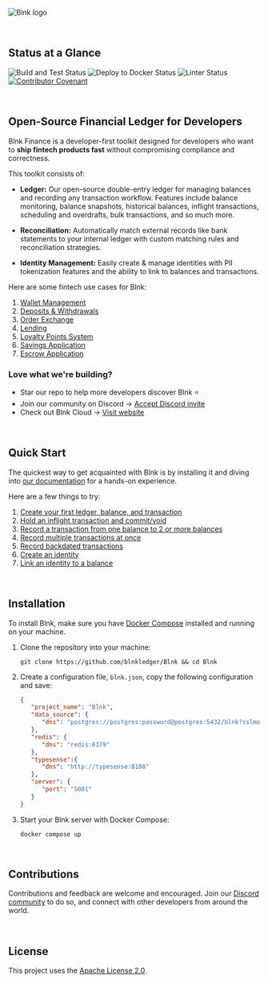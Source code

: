 ![Blnk logo](https://res.cloudinary.com/dmxizylxw/image/upload/v1724847576/blnk_github_logo_eyy2lf.png)

<br/>

## Status at a Glance

![Build and Test Status](https://github.com/blnkfinance/blnk/actions/workflows/go.yml/badge.svg)
![Deploy to Docker Status](https://github.com/blnkfinance/blnk/actions/workflows/docker-publish.yml/badge.svg)
![Linter Status](https://github.com/blnkfinance/blnk/actions/workflows/lint.yml/badge.svg)
[![Contributor Covenant](https://img.shields.io/badge/Contributor%20Covenant-2.1-4baaaa.svg)](code_of_conduct.md)

<br/>

## Open-Source Financial Ledger for Developers

Blnk Finance is a developer-first toolkit designed for developers who want to **ship fintech products fast** without compromising compliance and correctness.

This toolkit consists of:

* **Ledger:** Our open-source double-entry ledger for managing balances and recording any transaction workflow. Features include balance monitoring, balance snapshots, historical balances, inflight transactions, scheduling and overdrafts, bulk transactions, and so much more.

* **Reconciliation:** Automatically match external records like bank statements to your internal ledger with custom matching rules and reconciliation strategies.

* **Identity Management:** Easily create & manage identities with PII tokenization features and the ability to link to balances and transactions.

Here are some fintech use cases for Blnk:

1. [Wallet Management](https://docs.blnkfinance.com/tutorials/quick-start/wallet-management)
2. [Deposits & Withdrawals](https://docs.blnkfinance.com/tutorials/digital-banking/deposits-withdrawals)
3. [Order Exchange](https://docs.blnkfinance.com/tutorials/crypto/order-exchange)
4. [Lending](https://docs.blnkfinance.com/tutorials/digital-banking/lending)
5. [Loyalty Points System](https://docs.blnkfinance.com/tutorials/quick-start/loyalty-points)
6. [Savings Application](https://docs.blnkfinance.com/tutorials/quick-start/savings-application)
7. [Escrow Application](https://docs.blnkfinance.com/tutorials/quick-start/escrow-payments)

### Love what we're building?

* Star our repo to help more developers discover Blnk ⭐
* Join our community on Discord → [Accept Discord invite](https://discord.gg/7WNv94zPpx)
* Check out Blnk Cloud → [Visit website](https://www.blnkfinance.com)

<br/>

## Quick Start

The quickest way to get acquainted with Blnk is by installing it and diving into [our documentation](https://docs.blnkfinance.com) for a hands-on experience.

Here are a few things to try:

1. [Create your first ledger, balance, and transaction](https://docs.blnkfinance.com/home/install#3-create-your-first-ledger)
2. [Hold an inflight transaction and commit/void](https://docs.blnkfinance.com/transactions/inflight)
3. [Record a transaction from one balance to 2 or more balances](https://docs.blnkfinance.com/transactions/multiple-destinations)
4. [Record multiple transactions at once](https://docs.blnkfinance.com/transactions/bulk-transactions)
5. [Record backdated transactions](https://docs.blnkfinance.com/transactions/backdated-transactions)
6. [Create an identity](https://docs.blnkfinance.com/identities/introduction)
7. [Link an identity to a balance](https://docs.blnkfinance.com/identities/link-balances)

<br/>

## Installation

To install Blnk, make sure you have [Docker Compose](https://docs.docker.com/compose/) installed and running on your machine.

1. Clone the repository into your machine:
   
   ```
   git clone https://github.com/blnkledger/Blnk && cd Blnk
   ```
   
2. Create a configuration file, `blnk.json`, copy the following configuration and save:

   ```json
   {
      "project_name": "Blnk",
      "data_source": {
         "dns": "postgres://postgres:password@postgres:5432/blnk?sslmode=disable"
      },
      "redis": {
         "dns": "redis:6379"
      },
      "typesense":{
         "dns": "http://typesense:8108"
      },
      "server": {
         "port": "5001"
      }
   }
   ```

3. Start your Blnk server with Docker Compose:

   ```
   docker compose up
   ```

<br/>

## Contributions

Contributions and feedback are welcome and encouraged. Join our [Discord community](https://discord.gg/7WNv94zPpx) to do so, and connect with other developers from around the world.

<br/>

## License

This project uses the [Apache License 2.0](LICENSE.md).
